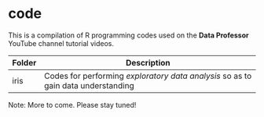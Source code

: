 # code
This is a compilation of R programming codes used on the **Data Professor** YouTube channel tutorial videos.

Folder | Description
---|---
iris | Codes for performing *exploratory data analysis* so as to gain data understanding

Note: More to come. Please stay tuned!
